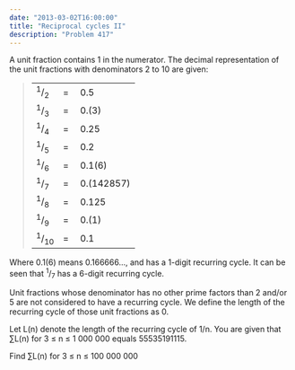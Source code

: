 ```yaml
---
date: "2013-03-02T16:00:00"
title: "Reciprocal cycles II"
description: "Problem 417"
---
```


<p>A unit fraction contains 1 in the numerator. The decimal representation of the unit fractions with denominators 2 to 10 are given:</p>
<blockquote>
<table><tr><td><sup>1</sup>/<sub>2</sub></td><td>= </td><td>0.5</td>
</tr><tr><td><sup>1</sup>/<sub>3</sub></td><td>= </td><td>0.(3)</td>
</tr><tr><td><sup>1</sup>/<sub>4</sub></td><td>= </td><td>0.25</td>
</tr><tr><td><sup>1</sup>/<sub>5</sub></td><td>= </td><td>0.2</td>
</tr><tr><td><sup>1</sup>/<sub>6</sub></td><td>= </td><td>0.1(6)</td>
</tr><tr><td><sup>1</sup>/<sub>7</sub></td><td>= </td><td>0.(142857)</td>
</tr><tr><td><sup>1</sup>/<sub>8</sub></td><td>= </td><td>0.125</td>
</tr><tr><td><sup>1</sup>/<sub>9</sub></td><td>= </td><td>0.(1)</td>
</tr><tr><td><sup>1</sup>/<sub>10</sub></td><td>= </td><td>0.1</td>
</tr></table></blockquote>
<p>Where 0.1(6) means 0.166666..., and has a 1-digit recurring cycle. It can be seen that <sup>1</sup>/<sub>7</sub> has a 6-digit recurring cycle.</p>
<p>
Unit fractions whose denominator has no other prime factors than 2 and/or 5 are not considered to have a recurring cycle.
We define the length of the recurring cycle of those unit fractions as 0. 
</p>
<p>
Let L(n) denote the length of the recurring cycle of 1/n.
You are given that ∑L(n) for 3 ≤ n ≤ 1 000 000 equals 55535191115.
</p>
<p>
Find ∑L(n) for 3 ≤ n ≤ 100 000 000</p>

